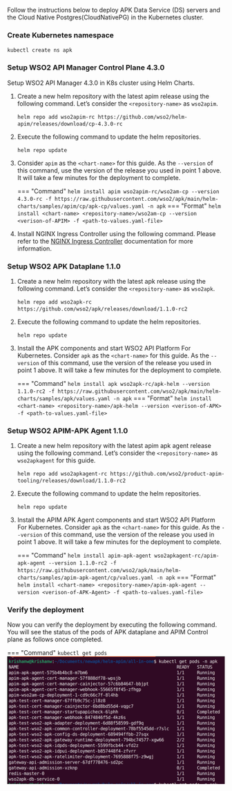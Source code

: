 
Follow the instructions below to deploy APK Data Service (DS) servers and the Cloud Native Postgres(CloudNativePG) in the Kubernetes cluster.

### Create Kubernetes namespace

``` 
kubectl create ns apk
```


### Setup WSO2 API Manager Control Plane 4.3.0

Setup WSO2 API Manager 4.3.0 in K8s cluster using Helm Charts.

1. Create a new helm repository with the latest apim release using the following command. Let’s consider the ```<repository-name>``` as ```wso2apim```.

    ```console
    helm repo add wso2apim-rc https://github.com/wso2/helm-apim/releases/download/cp-4.3.0-rc
    ```

2. Execute the following command to update the helm repositories.

    ```console
    helm repo update
    ```

3. Consider ```apim``` as the ```<chart-name>``` for this guide. As the ```--version``` of this command, use the version of the release you used in point 1 above. It will take a few minutes for the deployment to complete.

    === "Command"
        ```
        helm install apim wso2apim-rc/wso2am-cp --version 4.3.0-rc -f https://raw.githubusercontent.com/wso2/apk/main/helm-charts/samples/apim/cp/apk-cp/values.yaml -n apk
        ```
    === "Format"
        ```
        helm install <chart-name> <repository-name>/wso2am-cp --version <verison-of-APIM> -f <path-to-values.yaml-file>
        ```

4. Install NGINX Ingress Controller using the following command. Please refer to the [NGINX Ingress Controller](https://kubernetes.github.io/ingress-nginx/deploy/#local-development-clusters) documentation for more information.


### Setup WSO2 APK Dataplane 1.1.0

1. Create a new helm repository with the latest apk release using the following command. Let’s consider the ```<repository-name>``` as ```wso2apk```.

    ```console
    helm repo add wso2apk-rc https://github.com/wso2/apk/releases/download/1.1.0-rc2
    ```

2. Execute the following command to update the helm repositories.

    ```console
    helm repo update
    ```
   
3. Install the APK components and start WSO2 API Platform For Kubernetes. Consider ```apk``` as the ```<chart-name>``` for this guide. As the ```--version``` of this command, use the version of the release you used in point 1 above. It will take a few minutes for the deployment to complete.

    === "Command"
        ```
        helm install apk wso2apk-rc/apk-helm --version 1.1.0-rc2 -f https://raw.githubusercontent.com/wso2/apk/main/helm-charts/samples/apk/values.yaml -n apk
        ``` 
    === "Format"
        ```
        helm install <chart-name> <repository-name>/apk-helm --version <verison-of-APK> -f <path-to-values.yaml-file>
        ```


### Setup WSO2 APIM-APK Agent 1.1.0

1. Create a new helm repository with the latest apim apk agent release using the following command. Let’s consider the ```<repository-name>``` as ```wso2apkagent``` for this guide.

    ```console
    helm repo add wso2apkagent-rc https://github.com/wso2/product-apim-tooling/releases/download/1.1.0-rc2
    ```

2. Execute the following command to update the helm repositories.

    ```console
    helm repo update
    ```

3. Install the APIM APK Agent components and start WSO2 API Platform For Kubernetes. Consider ```apk``` as the ```<chart-name>``` for this guide. As the ```--version``` of this command, use the version of the release you used in point 1 above. It will take a few minutes for the deployment to complete.

    === "Command"
        ```
        helm install apim-apk-agent wso2apkagent-rc/apim-apk-agent --version 1.1.0-rc2 -f https://raw.githubusercontent.com/wso2/apk/main/helm-charts/samples/apim-apk-agent/cp/values.yaml -n apk
        ```
    === "Format"
        ```
        helm install <chart-name> <repository-name>/apim-apk-agent --version <verison-of-APK-Agent> -f <path-to-values.yaml-file>
        ```


### Verify the deployment

Now you can verify the deployment by executing the following command. You will see the status of the pods of APK dataplane and APIM Control plane as follows once completed.

=== "Command"
    ```
    kubectl get pods
    ```
    [![Pod Status](../assets/img/get-started/cp-podstatus.png)](../assets/img/get-started/cp-podstatus.png)